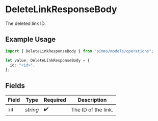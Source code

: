 # DeleteLinkResponseBody

The deleted link ID.

## Example Usage

```typescript
import { DeleteLinkResponseBody } from "pimms/models/operations";

let value: DeleteLinkResponseBody = {
  id: "<id>",
};
```

## Fields

| Field               | Type                | Required            | Description         |
| ------------------- | ------------------- | ------------------- | ------------------- |
| `id`                | *string*            | :heavy_check_mark:  | The ID of the link. |